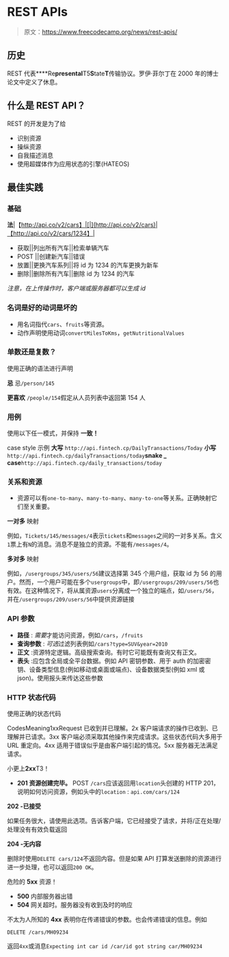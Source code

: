 # REST APIs

> 原文：<https://www.freecodecamp.org/news/rest-apis/>

## 历史

REST 代表****Re**presental**T5**S**tate**T**传输协议。罗伊·菲尔丁在 2000 年的博士论文中定义了休息。

## 什么是 REST API？

REST 的开发是为了给

*   识别资源
*   操纵资源
*   自我描述消息
*   使用超媒体作为应用状态的引擎(HATEOS)

## 最佳实践

### 基础

**法**|【http://api.co/v2/cars】|[|](http://api.co/v2/cars)|【http://api.co/v2/cars/1234】|

*   获取||列出所有汽车||检索单辆汽车
*   POST ||创建新汽车||错误
*   放置||更换汽车系列||将 id 为 1234
    的汽车更换为新车
*   删除||删除所有汽车||删除 id 为 1234 的汽车

*注意，在上传操作时，客户端或服务器都可以生成 id*

### 名词是好的动词是坏的

*   用名词指代`cars`、`fruits`等资源。
*   动作声明使用动词`convertMilesToKms`，`getNutritionalValues`

### 单数还是复数？

使用正确的语法进行声明

****忌**** 忌`/person/145`

****更喜欢**** `/people/154`假定从人员列表中返回第 154 人

### 用例

使用以下任一模式，并保持 ****一致！****

case style 示例 ****大写**** `http://api.fintech.cp/DailyTransactions/Today` ****小写****`http://api.fintech.cp/dailyTransactions/today`****snake _ case****`http://api.fintech.cp/daily_transactions/today`

### 关系和资源

*   资源可以有`one-to-many`、`many-to-many`、`many-to-one`等关系。正确映射它们至关重要。

****一对多**** 映射

例如，`Tickets/145/messages/4`表示`tickets`和`messages`之间的一对多关系。含义`1`票上有`N`的消息。消息不是独立的资源。不能有`/messages/4`。

****多对多**** 映射

例如，`/usergroups/345/users/56`建议选择第 345 个用户组，获取 id 为 56 的用户。然而，一个用户可能在多个`usergroups`中，即`/usergroups/209/users/56`也有效。在这种情况下，将从属资源`users`分离成一个独立的端点，如`/users/56`，并在`/usergroups/209/users/56`中提供资源链接

### API 参数

*   ****路径**** : *需要*才能访问资源，例如`/cars`，`/fruits`
*   ****查询参数**** : *可选*过滤列表例如`/cars?type=SUV&year=2010`
*   ****正文**** :资源特定逻辑。高级搜索查询。有时它可能既有查询又有正文。
*   ****表头**** :应包含全局或全平台数据。例如 API 密钥参数、用于 auth 的加密密钥、设备类型信息(例如移动或桌面或端点)、设备数据类型(例如 xml 或 json)。使用报头来传达这些参数

### HTTP 状态代码

使用正确的状态代码

CodesMeaning1xxRequest 已收到并已理解。2x 客户端请求的操作已收到、已理解并已请求。3xx 客户端必须采取其他操作来完成请求。这些状态代码大多用于 URL 重定向。4xx 适用于错误似乎是由客户端引起的情况。5xx 服务器无法满足请求。

小更上**2xx**T3！

*   ****201 资源创建完毕。**** POST `/cars`应该返回用`location`头创建的 HTTP 201，说明如何访问资源，例如头中的`location` : `api.com/cars/124`

****202 -已接受****

如果任务很大，请使用此选项。告诉客户端，它已经接受了请求，并将/正在处理/处理没有有效负载返回

****204 -无内容****

删除时使用`DELETE cars/124`不返回内容。但是如果 API 打算发送删除的资源进行进一步处理，也可以返回`200 OK`。

危险的 ****5xx**** 资源！

*   ****500**** 内部服务器出错
*   ****504**** 网关超时。服务器没有收到及时的响应

不太为人所知的 ****4xx**** 表明你在传递错误的参数。也会传递错误的信息。例如

`DELETE /cars/MH09234`

返回`4xx`或消息`Expecting int car id /car/id got string car/MH09234`